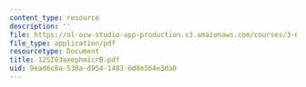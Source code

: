 ```yaml
---
content_type: resource
description: ''
file: https://ol-ocw-studio-app-production.s3.amazonaws.com/courses/3-094-materials-in-human-experience-spring-2004/9ead6c8a530ad95414836d8e564e3da0_12SI03axephmicrB.pdf
file_type: application/pdf
resourcetype: Document
title: 12SI03axephmicrB.pdf
uid: 9ead6c8a-530a-d954-1483-6d8e564e3da0
---
```

